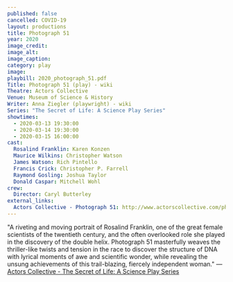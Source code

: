 ```yaml
---
published: false
cancelled: COVID-19
layout: productions
title: Photograph 51
year: 2020
image_credit: 
image_alt:
image_caption:
category: play
image: 
playbill: 2020_photograph_51.pdf
Title: Photograph 51 (play) - wiki
Theatre: Actors Collective
Venue: Museum of Science & History
Writer: Anna Ziegler (playwright) - wiki
Series: "The Secret of Life: A Science Play Series"
showtimes: 
  - 2020-03-13 19:30:00
  - 2020-03-14 19:30:00
  - 2020-03-15 16:00:00
cast:
  Rosalind Franklin: Karen Konzen
  Maurice Wilkins: Christopher Watson
  James Watson: Rich Pintello
  Francis Crick: Christopher P. Farrell
  Raymond Gosling: Joshua Taylor
  Donald Caspar: Mitchell Wohl
crew:
  Director: Caryl Butterley
external_links:
  Actors Collective - Photograph 51: http://www.actorscollective.com/photograph-51/
--- 
```


"A riveting and moving portrait of Rosalind Franklin, one of the great female scientists of the twentieth century, and the often overlooked role she played in the discovery of the double helix. Photograph 51 masterfully weaves the thriller-like twists and tension in the race to discover the structure of DNA with lyrical moments of awe and scientific wonder, while revealing the unsung achievements of this trail-blazing, fiercely independent woman." — [Actors Collective - The Secret of Life: A Science Play Series](http://www.actorscollective.com/the-secret-of-life/)

